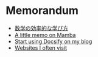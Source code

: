 # Memorandum
- [数学の効率的な学び方](20240204-learn-math/README.md)
- [A little memo on Mamba](20231211-mamba/README.md)
- [Start using Docsify on my blog](20231121-docsify/README.md)
- [Websites I often visit](20231121-websites/README.md)
